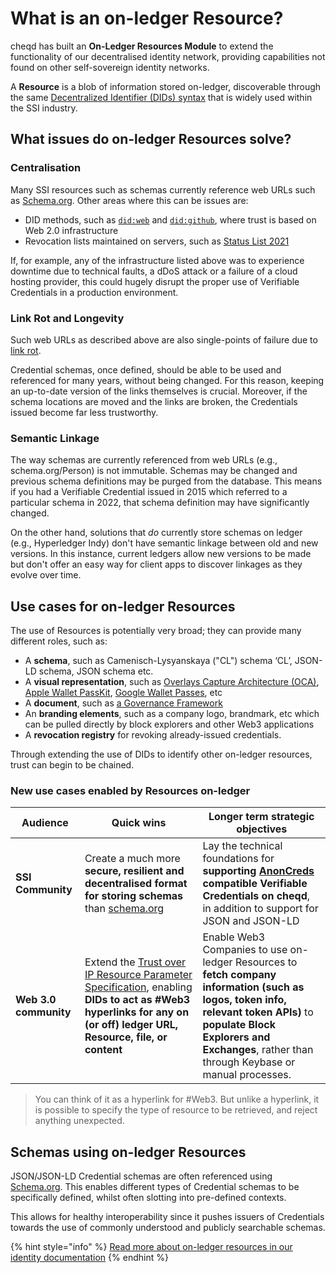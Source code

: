 # What is an on-ledger Resource?

cheqd has built an **On-Ledger Resources Module** to extend the functionality of our decentralised identity network, providing capabilities not found on other self-sovereign identity networks.

A **Resource** is a blob of information stored on-ledger, discoverable through the same [Decentralized Identifier (DIDs) syntax](broken-reference) that is widely used within the SSI industry.

## What issues do on-ledger Resources solve?

### Centralisation

Many SSI resources such as schemas currently reference web URLs such as [Schema.org](https://schema.org/). Other areas where this can be issues are:

* DID methods, such as [`did:web`](https://w3c-ccg.github.io/did-method-web/) and [`did:github`](https://github-did.com/), where trust is based on Web 2.0 infrastructure
* Revocation lists maintained on servers, such as [Status List 2021](https://w3c-ccg.github.io/vc-status-list-2021/)

If, for example, any of the infrastructure listed above was to experience downtime due to technical faults, a dDoS attack or a failure of a cloud hosting provider, this could hugely disrupt the proper use of Verifiable Credentials in a production environment.

### Link Rot and Longevity

Such web URLs as described above are also single-points of failure due to [link rot](https://en.wikipedia.org/wiki/Link\_rot).

Credential schemas, once defined, should be able to be used and referenced for many years, without being changed. For this reason, keeping an up-to-date version of the links themselves is crucial. Moreover, if the schema locations are moved and the links are broken, the Credentials issued become far less trustworthy.

### Semantic Linkage

The way schemas are currently referenced from web URLs (e.g., schema.org/Person) is not immutable. Schemas may be changed and previous schema definitions may be purged from the database. This means if you had a Verifiable Credential issued in 2015 which referred to a particular schema in 2022, that schema definition may have significantly changed.

On the other hand, solutions that _do_ currently store schemas on ledger (e.g., Hyperledger Indy) don't have semantic linkage between old and new versions. In this instance, current ledgers allow new versions to be made but don't offer an easy way for client apps to discover linkages as they evolve over time.

## Use cases for on-ledger Resources

The use of Resources is potentially very broad; they can provide many different roles, such as:

* A **schema**, such as Camenisch-Lysyanskaya ("CL") schema ‘CL’, JSON-LD schema, JSON schema etc.
* A **visual representation**, such as [Overlays Capture Architecture (OCA)](https://oca.colossi.network/), [Apple Wallet PassKit](https://developer.apple.com/documentation/passkit), [Google Wallet Passes](https://developers.google.com/wallet), etc
* A **document**, such as [a Governance Framework](broken-reference)
* An **branding elements**, such as a company logo, brandmark, etc which can be pulled directly by block explorers and other Web3 applications
* A **revocation registry** for revoking already-issued credentials.

Through extending the use of DIDs to identify other on-ledger resources, trust can begin to be chained.

### New use cases enabled by Resources on-ledger

| Audience              | Quick wins                                                                                                                                                                                                                                               | Longer term strategic objectives                                                                                                                                                                                                                                   |
| --------------------- | -------------------------------------------------------------------------------------------------------------------------------------------------------------------------------------------------------------------------------------------------------- | ------------------------------------------------------------------------------------------------------------------------------------------------------------------------------------------------------------------------------------------------------------------ |
| **SSI Community**     | Create a much more **secure, resilient and decentralised format for storing schemas** than [schema.org](https://schema.org/)                                                                                                                             | Lay the technical foundations for **supporting** [**AnonCreds**](https://hyperledger-indy.readthedocs.io/projects/sdk/en/latest/docs/design/002-anoncreds/README.html) **compatible Verifiable Credentials on cheqd**, in addition to support for JSON and JSON-LD |
| **Web 3.0 community** | Extend the [Trust over IP Resource Parameter Specification](https://wiki.trustoverip.org/display/HOME/DID+URL+Resource+Parameter+Specification), enabling **DIDs to act as #Web3 hyperlinks for any on (or off) ledger URL, Resource, file, or content** | Enable Web3 Companies to use on-ledger Resources to **fetch company information (such as logos, token info, relevant token APIs)** to **populate Block Explorers and Exchanges**, rather than through Keybase or manual processes.                                 |

> You can think of it as a hyperlink for #Web3. But unlike a hyperlink, it is possible to specify the type of resource to be retrieved, and reject anything unexpected.

## Schemas using on-ledger Resources

JSON/JSON-LD Credential schemas are often referenced using [Schema.org](https://schema.org). This enables different types of Credential schemas to be specifically defined, whilst often slotting into pre-defined contexts.

This allows for healthy interoperability since it pushes issuers of Credentials towards the use of commonly understood and publicly searchable schemas.

{% hint style="info" %}
[Read more about on-ledger resources in our identity documentation](https://docs.cheqd.io/identity/ledger-resources/resources)
{% endhint %}

